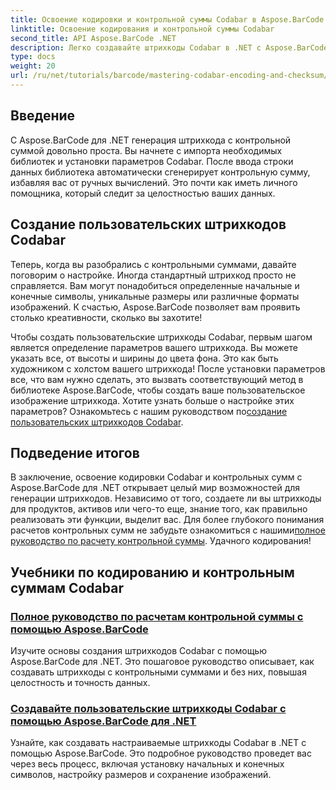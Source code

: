 ```yaml
---
title: Освоение кодировки и контрольной суммы Codabar в Aspose.BarCode
linktitle: Освоение кодирования и контрольной суммы Codabar
second_title: API Aspose.BarCode .NET
description: Легко создавайте штрихкоды Codabar в .NET с Aspose.BarCode. Изучите руководства по расчету контрольной суммы и генерации пользовательских штрихкодов.
type: docs
weight: 20
url: /ru/net/tutorials/barcode/mastering-codabar-encoding-and-checksum/
---
```

## Введение

С Aspose.BarCode для .NET генерация штрихкода с контрольной суммой довольно проста. Вы начнете с импорта необходимых библиотек и установки параметров Codabar. После ввода строки данных библиотека автоматически сгенерирует контрольную сумму, избавляя вас от ручных вычислений. Это почти как иметь личного помощника, который следит за целостностью ваших данных.

## Создание пользовательских штрихкодов Codabar

Теперь, когда вы разобрались с контрольными суммами, давайте поговорим о настройке. Иногда стандартный штрихкод просто не справляется. Вам могут понадобиться определенные начальные и конечные символы, уникальные размеры или различные форматы изображений. К счастью, Aspose.BarCode позволяет вам проявить столько креативности, сколько вы захотите!

 Чтобы создать пользовательские штрихкоды Codabar, первым шагом является определение параметров вашего штрихкода. Вы можете указать все, от высоты и ширины до цвета фона. Это как быть художником с холстом вашего штрихкода! После установки параметров все, что вам нужно сделать, это вызвать соответствующий метод в библиотеке Aspose.BarCode, чтобы создать ваше пользовательское изображение штрихкода. Хотите узнать больше о настройке этих параметров? Ознакомьтесь с нашим руководством по[создание пользовательских штрихкодов Codabar](./custom-codabar-barcodes/).

## Подведение итогов

В заключение, освоение кодировки Codabar и контрольных сумм с Aspose.BarCode для .NET открывает целый мир возможностей для генерации штрихкодов. Независимо от того, создаете ли вы штрихкоды для продуктов, активов или чего-то еще, знание того, как правильно реализовать эти функции, выделит вас. Для более глубокого понимания расчетов контрольных сумм не забудьте ознакомиться с нашими[полное руководство по расчету контрольной суммы](./guide-to-checksum-calculation/). Удачного кодирования!


## Учебники по кодированию и контрольным суммам Codabar
### [Полное руководство по расчетам контрольной суммы с помощью Aspose.BarCode](./guide-to-checksum-calculation/)
Изучите основы создания штрихкодов Codabar с помощью Aspose.BarCode для .NET. Это пошаговое руководство описывает, как создавать штрихкоды с контрольными суммами и без них, повышая целостность и точность данных.
### [Создавайте пользовательские штрихкоды Codabar с помощью Aspose.BarCode для .NET](./custom-codabar-barcodes/)
Узнайте, как создавать настраиваемые штрихкоды Codabar в .NET с помощью Aspose.BarCode. Это подробное руководство проведет вас через весь процесс, включая установку начальных и конечных символов, настройку размеров и сохранение изображений.